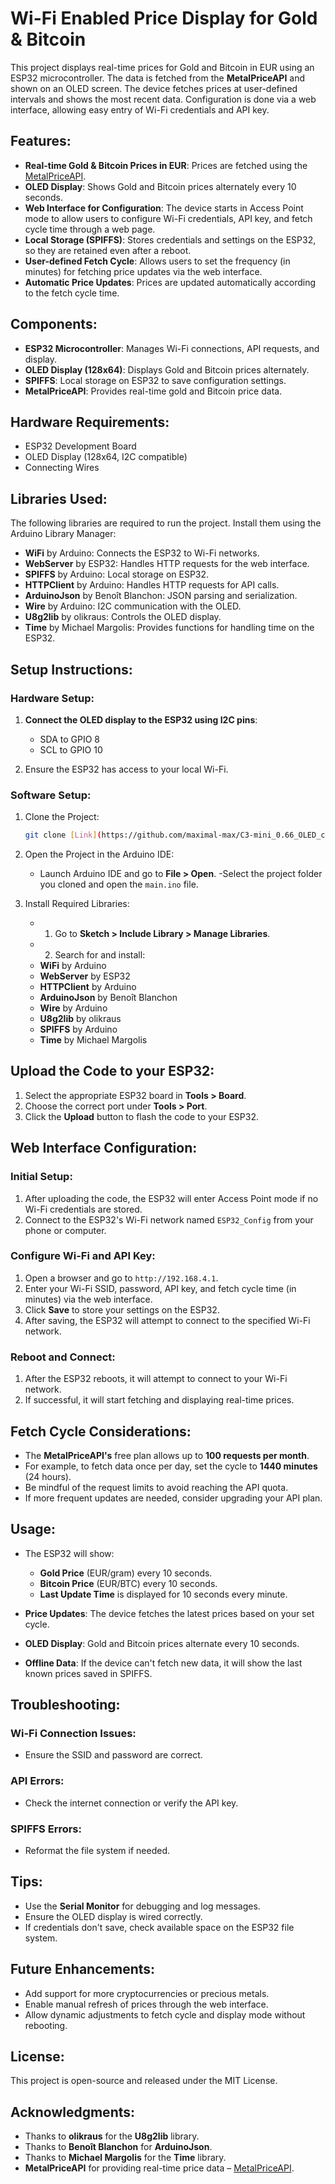 
# Wi-Fi Enabled Price Display for Gold & Bitcoin

This project displays real-time prices for Gold and Bitcoin in EUR using an ESP32 microcontroller. The data is fetched from the **MetalPriceAPI** and shown on an OLED screen. The device fetches prices at user-defined intervals and shows the most recent data. Configuration is done via a web interface, allowing easy entry of Wi-Fi credentials and API key.

## Features:
- **Real-time Gold & Bitcoin Prices in EUR**: Prices are fetched using the [MetalPriceAPI](https://metalpriceapi.com/).
- **OLED Display**: Shows Gold and Bitcoin prices alternately every 10 seconds.
- **Web Interface for Configuration**: The device starts in Access Point mode to allow users to configure Wi-Fi credentials, API key, and fetch cycle time through a web page.
- **Local Storage (SPIFFS)**: Stores credentials and settings on the ESP32, so they are retained even after a reboot.
- **User-defined Fetch Cycle**: Allows users to set the frequency (in minutes) for fetching price updates via the web interface.
- **Automatic Price Updates**: Prices are updated automatically according to the fetch cycle time.

## Components:
- **ESP32 Microcontroller**: Manages Wi-Fi connections, API requests, and display.
- **OLED Display (128x64)**: Displays Gold and Bitcoin prices alternately.
- **SPIFFS**: Local storage on ESP32 to save configuration settings.
- **MetalPriceAPI**: Provides real-time gold and Bitcoin price data.

## Hardware Requirements:
- ESP32 Development Board
- OLED Display (128x64, I2C compatible)
- Connecting Wires

## Libraries Used:
The following libraries are required to run the project. Install them using the Arduino Library Manager:
- **WiFi** by Arduino: Connects the ESP32 to Wi-Fi networks.
- **WebServer** by ESP32: Handles HTTP requests for the web interface.
- **SPIFFS** by Arduino: Local storage on ESP32.
- **HTTPClient** by Arduino: Handles HTTP requests for API calls.
- **ArduinoJson** by Benoît Blanchon: JSON parsing and serialization.
- **Wire** by Arduino: I2C communication with the OLED.
- **U8g2lib** by olikraus: Controls the OLED display.
- **Time** by Michael Margolis: Provides functions for handling time on the ESP32.

## Setup Instructions:

### Hardware Setup:
1. **Connect the OLED display to the ESP32 using I2C pins**:
   - SDA to GPIO 8
   - SCL to GPIO 10

2. Ensure the ESP32 has access to your local Wi-Fi.

### Software Setup:
1. Clone the Project:
   ```bash
   git clone [Link](https://github.com/maximal-max/C3-mini_0.66_OLED_current_Gold_and_Bitcoin_prices.git)
2. Open the Project in the Arduino IDE:
   - Launch Arduino IDE and go to **File > Open**.
   -Select the project folder you cloned and open the `main.ino` file.

3. Install Required Libraries:

   - 1. Go to **Sketch > Include Library > Manage Libraries**.
   - 2. Search for and install:
   - **WiFi** by Arduino
   - **WebServer** by ESP32
   - **HTTPClient** by Arduino
   - **ArduinoJson** by Benoît Blanchon
   - **Wire** by Arduino
   - **U8g2lib** by olikraus
   - **SPIFFS** by Arduino
   - **Time** by Michael Margolis

## Upload the Code to your ESP32:

1. Select the appropriate ESP32 board in **Tools > Board**.
2. Choose the correct port under **Tools > Port**.
3. Click the **Upload** button to flash the code to your ESP32.

## Web Interface Configuration:

### Initial Setup:
1. After uploading the code, the ESP32 will enter Access Point mode if no Wi-Fi credentials are stored.
2. Connect to the ESP32's Wi-Fi network named `ESP32_Config` from your phone or computer.

### Configure Wi-Fi and API Key:
1. Open a browser and go to `http://192.168.4.1`.
2. Enter your Wi-Fi SSID, password, API key, and fetch cycle time (in minutes) via the web interface.
3. Click **Save** to store your settings on the ESP32.
4. After saving, the ESP32 will attempt to connect to the specified Wi-Fi network.

### Reboot and Connect:
1. After the ESP32 reboots, it will attempt to connect to your Wi-Fi network.
2. If successful, it will start fetching and displaying real-time prices.

## Fetch Cycle Considerations:

- The **MetalPriceAPI's** free plan allows up to **100 requests per month**.
- For example, to fetch data once per day, set the cycle to **1440 minutes** (24 hours).
- Be mindful of the request limits to avoid reaching the API quota.
- If more frequent updates are needed, consider upgrading your API plan.

## Usage:

- The ESP32 will show:
  - **Gold Price** (EUR/gram) every 10 seconds.
  - **Bitcoin Price** (EUR/BTC) every 10 seconds.
  - **Last Update Time** is displayed for 10 seconds every minute.
  
- **Price Updates**: The device fetches the latest prices based on your set cycle.
- **OLED Display**: Gold and Bitcoin prices alternate every 10 seconds.
- **Offline Data**: If the device can't fetch new data, it will show the last known prices saved in SPIFFS.

## Troubleshooting:

### Wi-Fi Connection Issues:
- Ensure the SSID and password are correct.

### API Errors:
- Check the internet connection or verify the API key.

### SPIFFS Errors:
- Reformat the file system if needed.

## Tips:
- Use the **Serial Monitor** for debugging and log messages.
- Ensure the OLED display is wired correctly.
- If credentials don't save, check available space on the ESP32 file system.

## Future Enhancements:
- Add support for more cryptocurrencies or precious metals.
- Enable manual refresh of prices through the web interface.
- Allow dynamic adjustments to fetch cycle and display mode without rebooting.

## License:
This project is open-source and released under the MIT License.

## Acknowledgments:
- Thanks to **olikraus** for the **U8g2lib** library.
- Thanks to **Benoît Blanchon** for **ArduinoJson**.
- Thanks to **Michael Margolis** for the **Time** library.
- **MetalPriceAPI** for providing real-time price data – [MetalPriceAPI](https://metalpriceapi.com).
